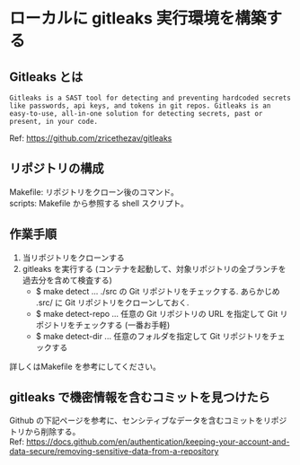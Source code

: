 # ローカルに gitleaks 実行環境を構築する

## Gitleaks とは

```
Gitleaks is a SAST tool for detecting and preventing hardcoded secrets like passwords, api keys, and tokens in git repos. Gitleaks is an easy-to-use, all-in-one solution for detecting secrets, past or present, in your code.
```
Ref: https://github.com/zricethezav/gitleaks

## リポジトリの構成

Makefile: リポジトリをクローン後のコマンド。  
scripts: Makefile から参照する shell スクリプト。

## 作業手順

1. 当リポジトリをクローンする
2. gitleaks を実行する (コンテナを起動して、対象リポジトリの全ブランチを過去分を含めて検査する)
   - $ make detect ... ./src の Git リポジトリをチェックする. あらかじめ .src/ に Git リポジトリをクローンしておく.
   - $ make detect-repo ... 任意の Git リポジトリの URL を指定して Git リポジトリをチェックする (一番お手軽)
   - $ make detect-dir ... 任意のフォルダを指定して Git リポジトリをチェックする

詳しくはMakefile を参考にしてください。

## gitleaks で機密情報を含むコミットを見つけたら

Github の下記ページを参考に、センシティブなデータを含むコミットをリポジトリから削除する。  
Ref: https://docs.github.com/en/authentication/keeping-your-account-and-data-secure/removing-sensitive-data-from-a-repository
